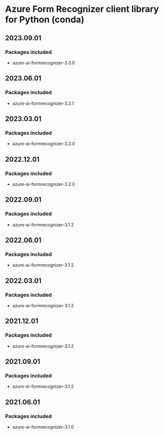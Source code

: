 # Azure Form Recognizer client library for Python (conda)

## 2023.09.01

### Packages included

- azure-ai-formrecognizer-3.3.0

## 2023.06.01

### Packages included

- azure-ai-formrecognizer-3.2.1

## 2023.03.01

### Packages included

- azure-ai-formrecognizer-3.2.0

## 2022.12.01

### Packages included

- azure-ai-formrecognizer-3.2.0

## 2022.09.01

### Packages included

- azure-ai-formrecognizer-3.1.2

## 2022.06.01

### Packages included

- azure-ai-formrecognizer-3.1.2

## 2022.03.01

### Packages included

- azure-ai-formrecognizer-3.1.2

## 2021.12.01

### Packages included

- azure-ai-formrecognizer-3.1.2

## 2021.09.01

### Packages included

- azure-ai-formrecognizer-3.1.2

## 2021.06.01

### Packages included

- azure-ai-formrecognizer-3.1.0
